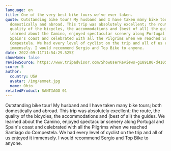 ```yaml
---
language: en
title: One of the very best bike tours we've ever taken.
quote: Outstanding bike tour! My husband and I have taken many bike tours; both
  domestically and abroad. This trip was absolutely excellent; the route, the
  quality of the bicycles, the accommodations and (best of all) the guides. We
  learned about the Camino, enjoyed spectacular scenery along Portugal and
  Spain's coast and celebrated with all the Pilgrims when we reached Santiago do
  Compestela. We had every level of cyclist on the trip and all of us enjoyed it
  immensely. I would recommend Sergio and Top Bike to anyone.
date: 2022-09-11T11:54:29.525Z
showHome: false
reviewSource: https://www.tripadvisor.com/ShowUserReviews-g189180-d4105907-r868568918-Top_Bike_Tours_Portugal-Porto_Porto_District_Northern_Portugal.html
score: 5
author:
  country: USA
  avatar: /img/emmet.jpg
  name: Ohio
relatedProduct: SANTIAGO 01
---
```

Outstanding bike tour! My husband and I have taken many bike tours; both domestically and abroad. This trip was absolutely excellent; the route, the quality of the bicycles, the accommodations and (best of all) the guides. We learned about the Camino, enjoyed spectacular scenery along Portugal and Spain's coast and celebrated with all the Pilgrims when we reached Santiago do Compestela. We had every level of cyclist on the trip and all of us enjoyed it immensely. I would recommend Sergio and Top Bike to anyone.